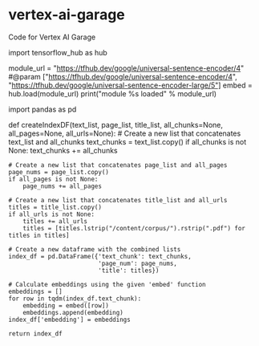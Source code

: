 # vertex-ai-garage
Code for Vertex AI Garage



import tensorflow_hub as hub

module_url = "https://tfhub.dev/google/universal-sentence-encoder/4" #@param ["https://tfhub.dev/google/universal-sentence-encoder/4", "https://tfhub.dev/google/universal-sentence-encoder-large/5"]
embed = hub.load(module_url)
print("module %s loaded" % module_url)


import pandas as pd

def createIndexDF(text_list, page_list, title_list, all_chunks=None, all_pages=None, all_urls=None):
    # Create a new list that concatenates text_list and all_chunks
    text_chunks = text_list.copy()
    if all_chunks is not None:
        text_chunks += all_chunks

    # Create a new list that concatenates page_list and all_pages
    page_nums = page_list.copy()
    if all_pages is not None:
        page_nums += all_pages

    # Create a new list that concatenates title_list and all_urls
    titles = title_list.copy()
    if all_urls is not None:
        titles += all_urls
        titles = [titles.lstrip("/content/corpus/").rstrip(".pdf") for titles in titles]

    # Create a new dataframe with the combined lists
    index_df = pd.DataFrame({'text_chunk': text_chunks,
                             'page_num': page_nums,
                             'title': titles})

    # Calculate embeddings using the given 'embed' function
    embeddings = []
    for row in tqdm(index_df.text_chunk):
        embedding = embed([row])
        embeddings.append(embedding)
    index_df['embedding'] = embeddings

    return index_df
